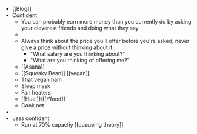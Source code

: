 - [[Blog]]
- Confident
	- You can probably earn more money than you currently do by asking your cleverest friends and doing what they say
	-
	- Always think about the price you'll offer before you're asked, never give a price without thinking about it
		- "What salary are you thinking about?"
		- "What are you thinking of offering me?"
	- [[Asana]]
	- [[Squeaky Bean]] [[vegan]]
	- That vegan ham
	- Sleep mask
	- Fan heaters
	- [[Huel]]/[[Yfood]]
	- Cook.net
-
- Less confident
	- Run at 70% capactiy [[queueing theory]]